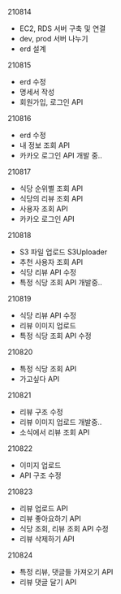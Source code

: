 210814
- EC2, RDS 서버 구축 및 연결
- dev, prod 서버 나누기
- erd 설계

210815
- erd 수정
- 명세서 작성
- 회원가입, 로그인 API

210816
- erd 수정
- 내 정보 조회 API
- 카카오 로그인 API 개발 중..

210817 
- 식당 순위별 조회 API
- 식당의 리뷰 조회 API
- 사용자 조회 API
- 카카오 로그인 API

210818
- S3 파일 업로드 S3Uploader
- 추천 사용자 조회 API
- 식당 리뷰 API 수정
- 특정 식당 조회 API 개발중..

210819
- 식당 리뷰 API 수정
- 리뷰 이미지 업로드
- 특정 식당 조회 API 수정

210820
- 특정 식당 조회 API
- 가고싶다 API

210821
- 리뷰 구조 수정
- 리뷰 이미지 업로드 개발중..
- 소식에서 리뷰 조회 API

210822
- 이미지 업로드 
- API 구조 수정

210823
- 리뷰 업로드 API
- 리뷰 좋아요하기 API
- 식당 조회, 리뷰 조회 API 수정
- 리뷰 삭제하기 API

210824
- 특정 리뷰, 댓글들 가져오기 API
- 리뷰 댓글 달기 API
